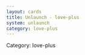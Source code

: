 ```yaml
---
layout: cards
title: Unlaunch - love-plus
system: unlaunch
category: love-plus
---
```

<div class="alert alert-secondary mb-4"><span class="i18n innerHTML-category">Category: </span><span class="i18n innerHTML-cat-love-plus">love-plus</span></div>
